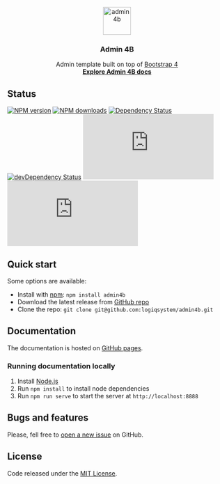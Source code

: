 <p align="center">
  <a href="http://getadmin4b.com">
    <img src="http://getadmin4b.com/docs/assets/brand/admin4b.svg" alt="admin4b" width="64">
  </a>
  <h3 align="center">
    Admin 4B
  </h3>
  <p align="center">
    Admin template built on top of <a href="http://getbootstrap.com">Bootstrap 4</a>
    <br>
    <a href="http://getadmin4b.com"><strong>Explore Admin 4B docs</strong></a>
  </p>
</p>

## Status

[![NPM version](https://img.shields.io/npm/v/admin4b.svg)](https://npmjs.org/package/admin4b)
[![NPM downloads](https://img.shields.io/npm/dm/admin4b.svg)](https://npmjs.org/package/admin4b)
[![Dependency Status](https://img.shields.io/david/logiqsystem/admin4b.svg)](https://david-dm.org/logiqsystem/admin4b)
[![devDependency Status](https://img.shields.io/david/dev/logiqsystem/admin4b.svg)](https://david-dm.org/logiqsystem/admin4b?type=dev)
[![CSS gzip size](https://img.badgesize.io/logiqsystem/admin4b/master/dist/admin4b.min.css?compression=gzip&label=CSS+gzip+size)](https://github.com/logiqsystem/admin4b/blob/master/dist/admin4b.min.css)
[![JS gzip size](https://img.badgesize.io/logiqsystem/admin4b/master/dist/admin4b.min.js?compression=gzip&label=JS+gzip+size)](https://github.com/logiqsystem/admin4b/blob/master/dist/admin4b.min.js)

## Quick start

Some options are available:

- Install with [npm](https://www.npmjs.com/): `npm install admin4b`
- Download the latest release from [GitHub repo](https://github.com/logiqsystem/admin4b/releases/)
- Clone the repo: `git clone git@github.com:logiqsystem/admin4b.git`

## Documentation

The documentation is hosted on [GitHub pages](http://getadmin4b.com).

### Running documentation locally

1. Install [Node.js](https://nodejs.org/)
2. Run `npm install` to install node dependencies
3. Run `npm run serve` to start the server at `http://localhost:8888`

## Bugs and features

Please, fell free to [open a new issue](https://github.com/logiqsystem/admin4b/issues) on GitHub.

## License

Code released under the [MIT License](https://github.com/logiqsystem/admin4b/blob/master/LICENSE).
